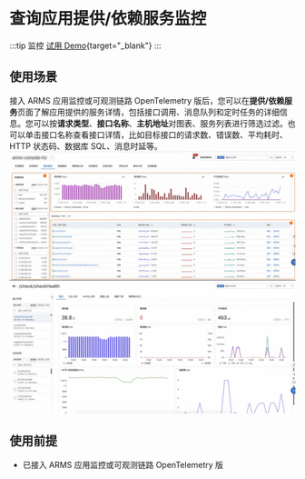 # 查询应用提供/依赖服务监控

:::tip 监控
[试用 Demo](/playground/armsdemo.html?dest=https%3A%2F%2Ftrace4service.console.aliyun.com%2F%23%2Ftracing%2Fcn-hangzhou%3FappId%3Dckv8e2vzfj%2540a71c26ffd651d46%26tab%3DprovisionService%26source%3DXTRACE%26xtraceType%3Dtrace){target="_blank"}
:::

## 使用场景

接入 ARMS 应用监控或可观测链路 OpenTelemetry 版后，您可以在**提供/依赖服务**页面了解应用提供的服务详情，包括接口调用、消息队列和定时任务的详细信息。您可以按**请求类型**、**接口名称**、**主机地址**对图表、服务列表进行筛选过滤。也可以单击接口名称查看接口详情，比如目标接口的请求数、错误数、平均耗时、HTTP 状态码、数据库 SQL、消息时延等。
![picture 1](./img/appMonitoring1.png)
![picture 2](./img/appMonitoring2.png)

## 使用前提

- 已接入 ARMS 应用监控或可观测链路 OpenTelemetry 版
